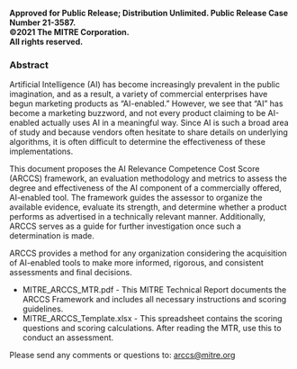 <b>Approved for Public Release; Distribution Unlimited. Public Release Case Number 21-3587.<br>
©2021 The MITRE Corporation.<br>
All rights reserved.<br></b>

### Abstract
Artificial Intelligence (AI) has become increasingly prevalent in the public imagination, and as a result, a variety of commercial enterprises have begun marketing products as “AI-enabled.” However, we see that “AI” has become a marketing buzzword, and not every product claiming to be AI-enabled actually uses AI in a meaningful way. Since AI is such a broad area of study and because vendors often hesitate to share details on underlying algorithms, it is often difficult to determine the effectiveness of these implementations.

This document proposes the AI Relevance Competence Cost Score (ARCCS) framework, an evaluation methodology and metrics to assess the degree and effectiveness of the AI component of a commercially offered, AI-enabled tool. The framework guides the assessor to organize the available evidence, evaluate its strength, and determine whether a product performs as advertised in a technically relevant manner. Additionally, ARCCS serves as a guide for further investigation once such a determination is made.

ARCCS provides a method for any organization considering the acquisition of AI-enabled tools to make more informed, rigorous, and consistent assessments and final decisions.

- MITRE_ARCCS_MTR.pdf - This MITRE Technical Report documents the ARCCS Framework and includes all necessary instructions and scoring guidelines.
- MITRE_ARCCS_Template.xlsx - This spreadsheet contains the scoring questions and scoring calculations. After reading the MTR, use this to conduct an assessment.

Please send any comments or questions to: arccs@mitre.org


